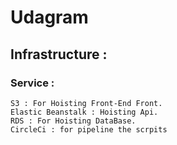 # Udagram

## Infrastructure : 

### Service :

```
S3 : For Hoisting Front-End Front.
Elastic Beanstalk : Hoisting Api.
RDS : For Hoisting DataBase.
CircleCi : for pipeline the scrpits 
```